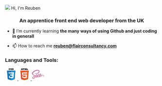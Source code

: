 
<img src="https://media.giphy.com/media/hvRJCLFzcasrR4ia7z/giphy.gif" width="30px">  Hi, I'm Reuben
<h3 align="center">An apprentice front end web developer from the UK</h3>

- 🌱 I’m currently learning **the many ways of using Github and just coding in generall**

- 📫 How to reach me **reuben@flairconsultancy.com**

<p align="left">
</p>

<h3 align="left">Languages and Tools:</h3>
<p align="left"> <a href="https://www.w3schools.com/css/" target="_blank" rel="noreferrer"> <img src="https://raw.githubusercontent.com/devicons/devicon/master/icons/css3/css3-original-wordmark.svg" alt="css3" width="40" height="40"/> </a> <a href="https://www.w3.org/html/" target="_blank" rel="noreferrer"> <img src="https://raw.githubusercontent.com/devicons/devicon/master/icons/html5/html5-original-wordmark.svg" alt="html5" width="40" height="40"/> </a> <a href="https://sass-lang.com" target="_blank" rel="noreferrer"> <img src="https://raw.githubusercontent.com/devicons/devicon/master/icons/sass/sass-original.svg" alt="sass" width="40" height="40"/> </a> </p>

